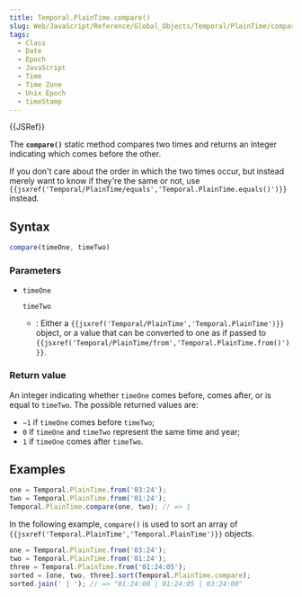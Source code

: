```yaml
---
title: Temporal.PlainTime.compare()
slug: Web/JavaScript/Reference/Global_Objects/Temporal/PlainTime/compare
tags:
  - Class
  - Date
  - Epoch
  - JavaScript
  - Time
  - Time Zone
  - Unix Epoch
  - timeStamp
---
```

{{JSRef}}

<p class="summary"><span class="seoSummary">The <strong><code>compare()</code></strong> static method compares two times and returns an integer indicating which comes before the other.</span></p>

If you don't care about the order in which the two times occur, but instead
merely want to know if they're the same or not, use
`{{jsxref('Temporal/PlainTime/equals','Temporal.PlainTime.equals()')}}`
instead.

## Syntax

```js
compare(timeOne, timeTwo)
```

### Parameters

- `timeOne`

  `timeTwo`

  - : Either a
    `{{jsxref('Temporal/PlainTime','Temporal.PlainTime')}}`
    object, or a value that can be converted to one as if passed to
    `{{jsxref('Temporal/PlainTime/from','Temporal.PlainTime.from()')}}`.

### Return value

An integer indicating whether `timeOne` comes before, comes after, or is equal
to `timeTwo`. The possible returned values are:

- `−1` if `timeOne` comes before `timeTwo`;
- `0` if `timeOne` and `timeTwo` represent the same time and year;
- `1` if `timeOne` comes after `timeTwo`.

## Examples

```js
one = Temporal.PlainTime.from('03:24');
two = Temporal.PlainTime.from('01:24');
Temporal.PlainTime.compare(one, two); // => 1
```

In the following example, `compare()` is used to sort an array of
`{{jsxref('Temporal.PlainTime','Temporal.PlainTime')}}`
objects.

```js
one = Temporal.PlainTime.from('03:24');
two = Temporal.PlainTime.from('01:24');
three = Temporal.PlainTime.from('01:24:05');
sorted = [one, two, three].sort(Temporal.PlainTime.compare);
sorted.join(' | '); // => "01:24:00 | 01:24:05 | 03:24:00"
```
